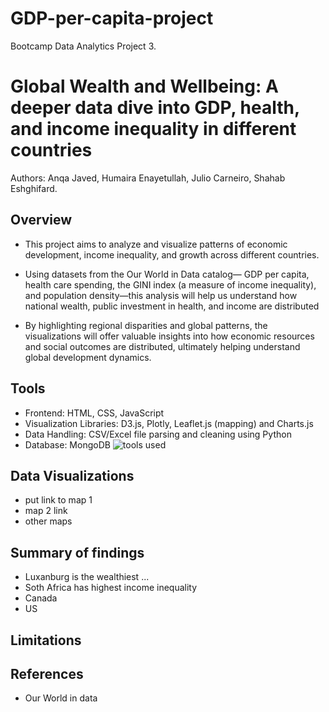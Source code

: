 # GDP-per-capita-project
Bootcamp Data Analytics Project 3.

# Global Wealth and Wellbeing: A deeper data dive into GDP, health, and income inequality in different countries 
Authors: Anqa Javed, Humaira Enayetullah, Julio Carneiro, Shahab Eshghifard. 

## Overview
* This project aims to analyze and visualize patterns of economic development, income inequality, and growth across different countries.

* Using datasets from the Our World in Data catalog— GDP per capita, health care spending, the GINI index (a measure of income inequality), and population density—this analysis will help us understand how national wealth, public investment in health, and income are distributed

* By highlighting regional disparities and global patterns, the visualizations will offer valuable insights into how economic resources and social outcomes are distributed, ultimately  helping understand global development dynamics.


## Tools
* Frontend: HTML, CSS, JavaScript
* Visualization Libraries: D3.js, Plotly, Leaflet.js (mapping) and Charts.js
* Data Handling: CSV/Excel file parsing and cleaning using Python
* Database: MongoDB
  ![tools used](https://github.com/user-attachments/assets/6786f8e2-7ae4-47c0-a1f8-5e1b4e27807e)


## Data Visualizations
* put link to map 1
* map 2 link
* other maps


## Summary of findings
* Luxanburg is the wealthiest ...
* Soth Africa has highest income inequality
* Canada
* US

## Limitations


## References 
* Our World in data 
